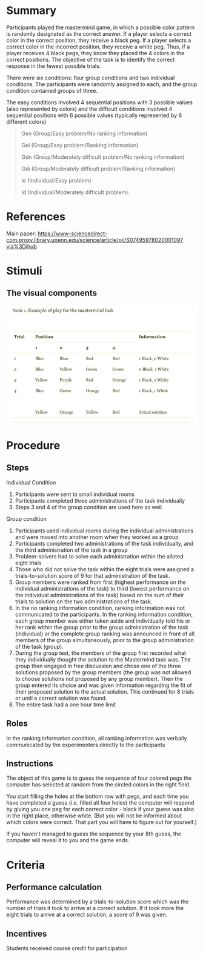 # Summary
Participants played the mastermind game, in which a possible color pattern is randomly designated as the correct answer. If a player selects a correct color in the correct position, they receive a black peg. If a player selects a correct color in the incorrect position, they receive a white peg. Thus, if a player receives 4 black pegs, they know they placed the 4 colors in the correct positions. The objective of the task is to identify the correct response in the fewest possible trials.

There were six conditions: four group conditions and two individual conditions. The participants were randomly assigned to each, and the group condition contained groups of three.

The easy conditions involved 4 sequential positions with 3 possible values (also represented by colors) and the difficult conditions involved 4 sequential positions with 6 possible values (typically represented by 6 different colors)

>Gen (Group/Easy problem/No ranking information)
>
>Gei (Group/Easy problem/Ranking information)
>
>Gdn (Group/Moderately difficult problem/No ranking information)
>
>Gdi (Group/Moderately difficult problem/Ranking information)
>
>Ie (Individual/Easy problem)
>
>Id (Individual/Moderately difficult problem).

# References
Main paper: https://www-sciencedirect-com.proxy.library.upenn.edu/science/article/pii/S0749597802000109?via%3Dihub

# Stimuli
## The visual components
![mastermind](images/mastermind.png)

# Procedure
## Steps
Individual Condition
1. Participants were sent to small individual rooms
2. Participants completed three administrations of the task individually
3. Steps 3 and 4 of the group condition are used here as well

Group condition
1. Participants used individual rooms during the individual administrations and were moved into another room when they worked as a group
2. Participants completed two administrations of the task individually, and the third administration of the task in a group
3. Problem-solvers had to solve each administration within the alloted eight trials
4. Those who did not solve the task within the eight trials were assigned a trials-to-solution score of 9 for that administration of the task.
5. Group members were ranked from first (highest performance on the individual administrations of the task) to third (lowest performance on the individual administrations of the task) based on the sum of their trials to solution on the two administrations of the task.
4. In the no ranking information condition, ranking information was not communicated to the participants. In the ranking information condition, each group member was either taken aside and individually told his or her rank within the group prior to the group administration of the task (individual) or the complete group ranking was announced in front of all members of the group simultaneously, prior to the group administration of the task (group). 
5. During the group test, the members of the group first recorded what they individually thought the solution to the Mastermind task was. The group then engaged in free discussion and chose one of the three solutions proposed by the group members (the group was not allowed to choose solutions not proposed by any group member). Then the group entered its choice and was given information regarding the fit of their proposed solution to the actual solution. This continued for 8 trials or until a correct solution was found.
6. The entire task had a one hour time limit

## Roles 
In the ranking information condition, all ranking information was verbally communicated by the experimenters directly to the participants

## Instructions
The object of this game is to guess the sequence of four colored pegs the computer has selected at random from the circled colors in the right field.

You start filling the holes at the bottom row with pegs, and each time you have completed a guess (i.e. filled all four holes) the computer will respond by giving you one peg for each correct color - black if your guess was also in the right place, otherwise white. (But you will not be informed about which colors were correct. That part you will have to figure out for yourself.)

If you haven't managed to guess the sequence by your 8th guess, the computer will reveal it to you and the game ends.

# Criteria
## Performance calculation
Performance was determined by a trials-to-solution score which was the number of trials it took to arrive at a correct solution.
If it took more the eight trials to arrive at a correct solution, a score of 9 was given. 

## Incentives
Students received course credit for participation
